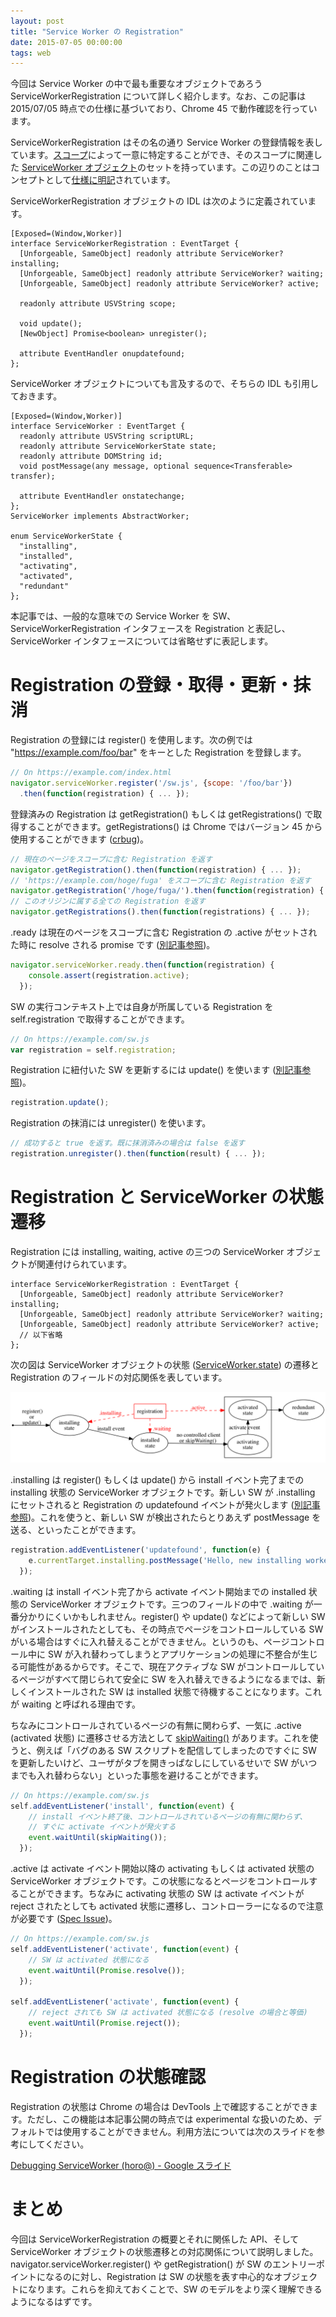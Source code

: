 ```yaml
---
layout: post
title: "Service Worker の Registration"
date: 2015-07-05 00:00:00
tags: web
---
```


今回は Service Worker の中で最も重要なオブジェクトであろう ServiceWorkerRegistration について詳しく紹介します。なお、この記事は 2015/07/05 時点での仕様に基づいており、Chrome 45 で動作確認を行っています。

ServiceWorkerRegistration はその名の通り Service Worker の登録情報を表しています。[スコープ](/2015/02/28/service-worker-scope-and-page-control/)によって一意に特定することができ、そのスコープに関連した [ServiceWorker オブジェクト](https://slightlyoff.github.io/ServiceWorker/spec/service_worker/index.html#service-worker-obj)のセットを持っています。この辺りのことはコンセプトとして[仕様に明記](https://slightlyoff.github.io/ServiceWorker/spec/service_worker/#service-worker-registration-concept)されています。

ServiceWorkerRegistration オブジェクトの IDL は次のように定義されています。

```
[Exposed=(Window,Worker)]
interface ServiceWorkerRegistration : EventTarget {
  [Unforgeable, SameObject] readonly attribute ServiceWorker? installing;
  [Unforgeable, SameObject] readonly attribute ServiceWorker? waiting;
  [Unforgeable, SameObject] readonly attribute ServiceWorker? active;

  readonly attribute USVString scope;

  void update();
  [NewObject] Promise<boolean> unregister();

  attribute EventHandler onupdatefound;
};
```

ServiceWorker オブジェクトについても言及するので、そちらの IDL も引用しておきます。

```
[Exposed=(Window,Worker)]
interface ServiceWorker : EventTarget {
  readonly attribute USVString scriptURL;
  readonly attribute ServiceWorkerState state;
  readonly attribute DOMString id;
  void postMessage(any message, optional sequence<Transferable> transfer);

  attribute EventHandler onstatechange;
};
ServiceWorker implements AbstractWorker;

enum ServiceWorkerState {
  "installing",
  "installed",
  "activating",
  "activated",
  "redundant"
};
```

本記事では、一般的な意味での Service Worker を SW、ServiceWorkerRegistration インタフェースを Registration と表記し、ServiceWorker インタフェースについては省略せずに表記します。

# Registration の登録・取得・更新・抹消

Registration の登録には register() を使用します。次の例では "https://example.com/foo/bar" をキーとした Registration を登録します。

```js
// On https://example.com/index.html
navigator.serviceWorker.register('/sw.js', {scope: '/foo/bar'})
  .then(function(registration) { ... });
```

登録済みの Registration は getRegistration() もしくは getRegistrations() で取得することができます。getRegistrations() は Chrome ではバージョン 45 から使用することができます ([crbug](http://crbug.com/478382))。

```js
// 現在のページをスコープに含む Registration を返す
navigator.getRegistration().then(function(registration) { ... });
// 'https://example.com/hoge/fuga' をスコープに含む Registration を返す
navigator.getRegistration('/hoge/fuga/').then(function(registration) { ... });
// このオリジンに属する全ての Registration を返す
navigator.getRegistrations().then(function(registrations) { ... });
```

.ready は現在のページをスコープに含む Registration の .active がセットされた時に resolve される promise です ([別記事参照](http://qiita.com/nhiroki/items/eb16b802101153352bba#%E3%82%B3%E3%83%B3%E3%83%88%E3%83%AD%E3%83%BC%E3%83%AB%E3%81%99%E3%82%8B%E3%82%BF%E3%82%A4%E3%83%9F%E3%83%B3%E3%82%B0))。

```js
navigator.serviceWorker.ready.then(function(registration) {
    console.assert(registration.active);
  });
```

SW の実行コンテキスト上では自身が所属している Registration を self.registration で取得することができます。

```js
// On https://example.com/sw.js
var registration = self.registration;
```

Registration に紐付いた SW を更新するには update() を使います ([別記事参照](/2015/06/22/service-worker-update))。

```js
registration.update();
```

Registration の抹消には unregister() を使います。

```js
// 成功すると true を返す。既に抹消済みの場合は false を返す
registration.unregister().then(function(result) { ... });
```

# Registration と ServiceWorker の状態遷移

Registration には installing, waiting, active の三つの ServiceWorker オブジェクトが関連付けられています。

```
interface ServiceWorkerRegistration : EventTarget {
  [Unforgeable, SameObject] readonly attribute ServiceWorker? installing;
  [Unforgeable, SameObject] readonly attribute ServiceWorker? waiting;
  [Unforgeable, SameObject] readonly attribute ServiceWorker? active;
  // 以下省略
};
```

次の図は ServiceWorker オブジェクトの状態 ([ServiceWorker.state](https://slightlyoff.github.io/ServiceWorker/spec/service_worker/index.html#service-worker-state)) の遷移と Registration のフィールドの対応関係を表しています。

[![ServiceWorkerRegistration](/images/service-worker-registration.png)](/images/service-worker-registration.png)

.installing は register() もしくは update() から install イベント完了までの installing 状態の ServiceWorker オブジェクトです。新しい SW が .installing にセットされると Registration の updatefound イベントが発火します ([別記事参照](/2015/06/22/service-worker-update))。これを使うと、新しい SW が検出されたらとりあえず postMessage を送る、といったことができます。

```js
registration.addEventListener('updatefound', function(e) {
    e.currentTarget.installing.postMessage('Hello, new installing worker!');
  });
```

.waiting は install イベント完了から activate イベント開始までの installed 状態の ServiceWorker オブジェクトです。三つのフィールドの中で .waiting が一番分かりにくいかもしれません。register() や update() などによって新しい SW がインストールされたとしても、その時点でページをコントロールしている SW がいる場合はすぐに入れ替えることができません。というのも、ページコントロール中に SW が入れ替わってしまうとアプリケーションの処理に不整合が生じる可能性があるからです。そこで、現在アクティブな SW がコントロールしているページがすべて閉じられて安全に SW を入れ替えできるようになるまでは、新しくインストールされた SW は installed 状態で待機することになります。これが waiting と呼ばれる理由です。

ちなみにコントロールされているページの有無に関わらず、一気に .active (activated 状態) に遷移させる方法として [skipWaiting()](https://slightlyoff.github.io/ServiceWorker/spec/service_worker/index.html#service-worker-global-scope-skipwaiting) があります。これを使うと、例えば「バグのある SW スクリプトを配信してしまったのですぐに SW を更新したいけど、ユーザがタブを開きっぱなしにしているせいで SW がいつまでも入れ替わらない」といった事態を避けることができます。

```js
// On https://example.com/sw.js
self.addEventListener('install', function(event) {
    // install イベント終了後、コントロールされているページの有無に関わらず、
    // すぐに activate イベントが発火する
    event.waitUntil(skipWaiting());
  });
```

.active は activate イベント開始以降の activating もしくは activated 状態の ServiceWorker オブジェクトです。この状態になるとページをコントロールすることができます。ちなみに activating 状態の SW は activate イベントが reject されたとしても activated 状態に遷移し、コントローラーになるので注意が必要です ([Spec Issue](https://github.com/slightlyoff/ServiceWorker/issues/659#issuecomment-95244473))。

```js
// On https://example.com/sw.js
self.addEventListener('activate', function(event) {
    // SW は activated 状態になる
    event.waitUntil(Promise.resolve());
  });

self.addEventListener('activate', function(event) {
    // reject されても SW は activated 状態になる (resolve の場合と等価)
    event.waitUntil(Promise.reject());
  });
```

# Registration の状態確認

Registration の状態は Chrome の場合は DevTools 上で確認することができます。ただし、この機能は本記事公開の時点では experimental な扱いのため、デフォルトでは使用することができません。利用方法については次のスライドを参考にしてください。

[Debugging ServiceWorker (horo@) - Google スライド](https://docs.google.com/presentation/d/1DKu4RZigLvM5XUq3ovsgffQBIHrro5-pii4qEJuyvrQ/edit?usp=sharing)

# まとめ

今回は ServiceWorkerRegistration の概要とそれに関係した API、そして ServiceWorker オブジェクトの状態遷移との対応関係について説明しました。navigator.serviceWorker.register() や getRegistration() が SW のエントリーポイントになるのに対し、Registration は SW の状態を表す中心的なオブジェクトになります。これらを抑えておくことで、SW のモデルをより深く理解できるようになるはずです。
